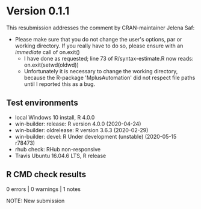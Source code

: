 # Version 0.1.1

This resubmission addresses the comment by CRAN-maintainer Jelena Saf:

* Please make sure that you do not change the user's options, par or working
  directory. If you really have to do so, please ensure with an *immediate*
  call of on.exit()
  + I have done as requested; line 73 of R/syntax-estimate.R now reads:
    on.exit(setwd(oldwd))
  + Unfortunately it is necessary to change the working directory, because 
    the R-package 'MplusAutomation' did not respect file paths until I reported
    this as a bug.

## Test environments

* local Windows 10 install, R 4.0.0
* win-builder: release: R version 4.0.0 (2020-04-24)
* win-builder: oldrelease: R version 3.6.3 (2020-02-29)
* win-builder: devel: R Under development (unstable) (2020-05-15 r78473)
* rhub check: RHub non-responsive
* Travis Ubuntu 16.04.6 LTS, R release

## R CMD check results

0 errors | 0 warnings | 1 notes

NOTE: New submission
